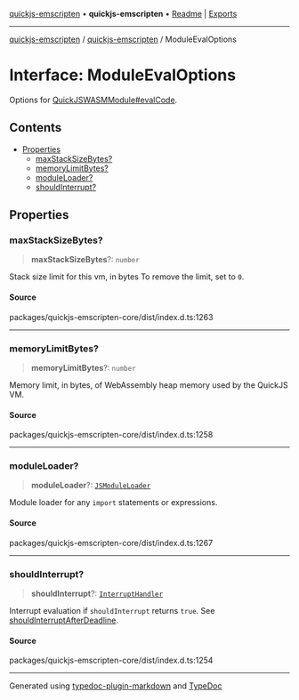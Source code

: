 [quickjs-emscripten](../../packages.md) • **quickjs-emscripten** • [Readme](../README.md) \| [Exports](../exports.md)

***

[quickjs-emscripten](../../packages.md) / [quickjs-emscripten](../exports.md) / ModuleEvalOptions

# Interface: ModuleEvalOptions

Options for [QuickJSWASMModule#evalCode](../classes/QuickJSWASMModule.md#evalcode).

## Contents

- [Properties](ModuleEvalOptions.md#properties)
  - [maxStackSizeBytes?](ModuleEvalOptions.md#maxstacksizebytes)
  - [memoryLimitBytes?](ModuleEvalOptions.md#memorylimitbytes)
  - [moduleLoader?](ModuleEvalOptions.md#moduleloader)
  - [shouldInterrupt?](ModuleEvalOptions.md#shouldinterrupt)

## Properties

### maxStackSizeBytes?

> **maxStackSizeBytes**?: `number`

Stack size limit for this vm, in bytes
To remove the limit, set to `0`.

#### Source

packages/quickjs-emscripten-core/dist/index.d.ts:1263

***

### memoryLimitBytes?

> **memoryLimitBytes**?: `number`

Memory limit, in bytes, of WebAssembly heap memory used by the QuickJS VM.

#### Source

packages/quickjs-emscripten-core/dist/index.d.ts:1258

***

### moduleLoader?

> **moduleLoader**?: [`JSModuleLoader`](JSModuleLoader.md)

Module loader for any `import` statements or expressions.

#### Source

packages/quickjs-emscripten-core/dist/index.d.ts:1267

***

### shouldInterrupt?

> **shouldInterrupt**?: [`InterruptHandler`](../exports.md#interrupthandler)

Interrupt evaluation if `shouldInterrupt` returns `true`.
See [shouldInterruptAfterDeadline](../exports.md#shouldinterruptafterdeadline).

#### Source

packages/quickjs-emscripten-core/dist/index.d.ts:1254

***

Generated using [typedoc-plugin-markdown](https://www.npmjs.com/package/typedoc-plugin-markdown) and [TypeDoc](https://typedoc.org/)
